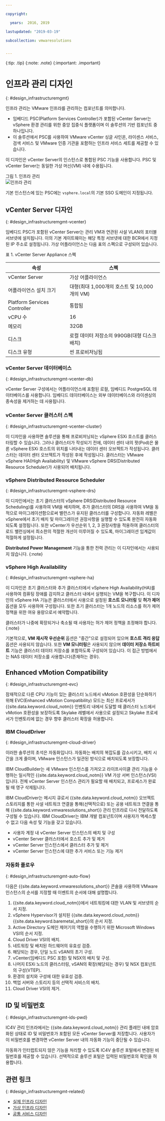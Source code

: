 ```yaml
---

copyright:

  years:  2016, 2019

lastupdated: "2019-03-19"

subcollection: vmwaresolutions


---
```


{:tip: .tip}
{:note: .note}
{:important: .important}

# 인프라 관리 디자인
{: #design_infrastructuremgmt}

인프라 관리는 VMware 인프라를 관리하는 컴포넌트를 의미합니다.
* 임베디드 PSC(Platform Services Controller)가 포함된 vCenter Server는 vSphere 환경 관리를 위한 중앙 집중식 플랫폼이며 이 솔루션의 기반 컴포넌트 중 하나입니다.
* 이 솔루션에서 PSC를 사용하여 VMware vCenter 싱글 사인온, 라이센스 서비스, 검색 서비스 및 VMware 인증 기관을 포함하는 인프라 서비스 세트를 제공할 수 있습니다.

이 디자인은 vCenter Server의 인스턴스로 통합된 PSC 기능을 사용합니다. PSC 및 vCenter Server는 동일한 가상 머신(VM) 내에 수용됩니다. 

그림 1. 인프라 관리</br>
![인프라 관리](vcsv4radiagrams-ra-inframgmt.svg)

기본 인스턴스에 있는 PSC에는 `vsphere.local`의 기본 SSO 도메인이 지정됩니다.

## vCenter Server 디자인
{: #design_infrastructuremgmt-vcenter}

임베디드 PSC가 포함된 vCenter Server는 관리 VM과 연관된 사설 VLAN의 포터블 서브넷에 설치됩니다. 이의 기본 게이트웨이는 해당 특정 서브넷에 대한 BCR에서 지정된 IP 주소로 설정됩니다. 가상 어플라이언스는 다음 표의 스펙으로 구성되어 있습니다.

표 1. vCenter Server Appliance 스펙

| 속성                    | 스펙                       |
|------------------------------|-------------------------------------|
|vCenter Server               | 가상 어플라이언스                   |
| 어플라이언스 설치 크기  | 대형(최대 1,000개의 호스트 및 10,000개의 VM) |
|Platform Services Controller | 통합됨                            |
| vCPU 수              |16                                   |
|메모리                       |32GB                               |
| 디스크                         | 로컬 데이터 저장소의 990GB(대형 디스크 배치) |
| 디스크 유형                    | 씬 프로비저닝됨                    |

### vCenter Server 데이터베이스
{: #design_infrastructuremgmt-vcenter-db}

vCenter Server 구성에서는 어플라이언스에 포함된 로컬, 임베디드 PostgreSQL 데이터베이스를 사용합니다. 임베디드 데이터베이스는 외부 데이터베이스와 라이센싱의 종속성을 제거하는 데 사용됩니다.

### vCenter Server 클러스터 스펙
{: #design_infrastructuremgmt-vcenter-cluster}

이 디자인을 사용하면 솔루션을 통해 프로비저닝되는 vSphere ESXi 호스트를 클러스터링할 수 있습니다. 그러나 클러스터가 작성되기 전에, 데이터 센터 내의 팟(Pod)은 물론 vSphere ESXi 호스트의 위치를 나타내는 데이터 센터 오브젝트가 작성됩니다. 클러스터는 데이터 센터 오브젝트가 작성된 후에 작성됩니다. 클러스터는 VMware vSphere HA(High Availability) 및 VMware vSphere DRS(Distributed Resource Scheduler)가 사용되어 배치됩니다.

### vSphere Distributed Resource Scheduler
{: #design_infrastructuremgmt-vsphere-drs}

이 디자인에서는 초기 클러스터의 vSphere DRS(Distributed Resource Scheduling)를 사용하여 VM을 배치하며, 추가 클러스터의 DRS을 사용하여 VM을 동적으로 마이그레이션함으로써 밸런스가 유지된 클러스터를 구성합니다. 자동화 레벨은 vSphere에서 초기 배치 및 마이그레이션 권장사항을 실행할 수 있도록 완전히 자동화되도록 설정됩니다. 또한 vCenter가 우선순위 1, 2, 3 권장사항을 적용하여 클러스터의 로드 밸런싱에서 최소한의 적절한 개선이 이루어질 수 있도록, 마이그레이션 임계값이 적절하게 설정됩니다.

**Distributed Power Management** 기능을 통한 전력 관리는 이 디자인에서는 사용되지 않습니다.
{:note}

### vSphere High Availability
{: #design_infrastructuremgmt-vsphere-ha}

이 디자인은 초기 클러스터와 추가 클러스터에서 vSphere High Availability(HA)를 사용하여 컴퓨팅 장애를 감지하고 클러스터 내에서 실행되는 VM을 복구합니다. 이 디자인의 vSphere HA 기능은 클러스터에서 사용으로 설정된 **호스트 모니터링** 및 **허가 제어** 옵션을 모두 사용하여 구성됩니다. 또한 초기 클러스터는 1개 노드의 리소스를 허가 제어 정책을 위한 여유 용량으로서 예약합니다.

클러스터가 나중에 확장되거나 축소될 때 사용자는 허가 제어 정책을 조정해야 합니다.
{:note}

기본적으로, **VM 재시작 우선순위** 옵션은 "중간"으로 설정되어 있으며 **호스트 격리 응답** 옵션은 사용되지 않습니다. 또한 **VM 모니터링**은 사용되지 않으며 **데이터 저장소 하트비트** 기능은 클러스터 데이터 저장소를 포함하도록 구성되어 있습니다. 이 접근 방법에서는 NAS 데이터 저장소를 사용합니다(존재하는 경우).

## Enhanced vMotion Compatibility
{: #design_infrastructuremgmt-evc}

잠재적으로 다른 CPU 기능이 있는 클러스터 노드에서 vMotion 호환성을 단순화하기 위해 EVC(Enhanced vMotion Compatibility) 모드는 최신 프로세서가 {{site.data.keyword.cloud_notm}} 인벤토리 내에서 도달할 때 클러스터 노드에서 vMotion 호환성을 보장하도록 Skylake 레벨에서 사용으로 설정되고 Skylake 프로세서가 인벤토리에 없는 경우 향후 클러스터 확장을 허용합니다. 

### IBM CloudDriver
{: #design_infrastructuremgmt-cloud-driver}

이러한 솔루션의 초석은 자동화입니다. 자동화는 배치의 복잡도를 감소시키고, 배치 시간을 크게 줄이며, VMware 인스턴스가 일관된 방식으로 배치되도록 보장합니다.

IBM CloudBuilder는 새 VMware 인스턴스를 가져오고 라이프사이클 관리 기능을 수행하는 일시적인
{{site.data.keyword.cloud_notm}} VM 가상 서버 인스턴스(VSI)입니다. 전체 vCenter Server 인스턴스 관리가 필요할 때 배치되고, 프로세스가 완료될 때 영구 삭제됩니다. 

IBM CloudDriver는 메시지 큐로서 {{site.data.keyword.cloud_notm}} 오브젝트 스토리지를 통한 사설 네트워크 연결을 통해(선택적으로) 또는 공용 네트워크 연결을 통해 {{site.data.keyword.vmwaresolutions_short}} 관리 인프라로 다시 전달하도록 구성될 수 있습니다. IBM CloudDriver는 IBM 개발 컴포넌트이며 사용자가 액세스할 수 없고 다음 속성 및 기능을 갖고 있습니다. 

- 사용자 계정 내 vCenter Server 인스턴스의 배치 및 구성
- vCenter Server 클러스터에서 호스트 추가 및 제거
- vCenter Server 인스턴스에서 클러스터 추가 및 제거
- vCenter Server 인스턴스에 대한 추가 서비스
또는 기능 제거

### 자동화 플로우
{: #design_infrastructuremgmt-auto-flow}

다음은 {{site.data.keyword.vmwaresolutions_short}} 콘솔을 사용하여 VMware 인스턴스의 순서를 지정할 때 이벤트의 순서에 대해 설명합니다.
1. {{site.data.keyword.cloud_notm}}에서 네트워킹에 대한 VLAN 및 서브넷의 순서 지정.
2. vSphere Hypervisor가 설치된 {{site.data.keyword.cloud_notm}} {{site.data.keyword.baremetal_short}}의 순서 지정.
3. Active Directory 도메인 제어기의 역할을 수행하기 위한 Microsoft Windows VSI의 순서 지정.
4. Cloud Driver VSI의 배치.
5. 네트워킹 및 배치된 하드웨어의 유효성 검증.
6. 해당되는 경우, 단일 노드 vSAN의 초기 구성.
7. vCenter(임베디드 PSC 포함) 및 NSX의 배치 및 구성.
8. 나머지 ESXi 노드의 클러스터링, vSAN의 확장(해당되는 경우) 및 NSX 컴포넌트의 구성(VTEP).
9. 환경의 설치와 구성에 대한 유효성 검증.
10. 백업 서버와 스토리지 등의 선택적 서비스의 배치.
11. Cloud Driver VSI의 제거.

## ID 및 비밀번호
{: #design_infrastructuremgmt-ids-pwd}

IC4V 관리 인프라에서는 {{site.data.keyword.cloud_notm}} 관리 플레인 내에 암호화된 상태로 ID 및 비밀번호가 포함된 모든 vCenter Server를 저장합니다. 사용자가 이 비밀번호를 변경하면 vCenter Server 내의 자동화 기능이 중단될 수 있습니다.

자동화가 인터럽트되지 않은 기능을 처리할 수 있도록 IC4V 솔루션 포털에서 변경된 비밀번호를 제공할 수 있습니다. 선택적으로 솔루션 포털은 입력된 비밀번호의 확인을 허용합니다. 

## 관련 링크
{: #design_infrastructuremgmt-related}

* [실제 인프라 디자인](/docs/services/vmwaresolutions/archiref/solution?topic=vmware-solutions-design_physicalinfrastructure)
* [가상 인프라 디자인](/docs/services/vmwaresolutions/archiref/solution?topic=vmware-solutions-design_virtualinfrastructure)
* [공통 서비스 디자인](/docs/services/vmwaresolutions/archiref/solution?topic=vmware-solutions-design_commonservice)
